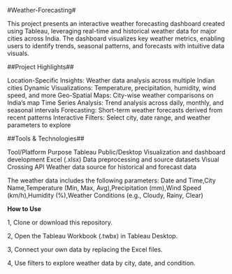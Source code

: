 #Weather-Forecasting#

This project presents an interactive weather forecasting dashboard created using Tableau, leveraging real-time and historical weather data for major cities across India. The dashboard visualizes key weather metrics, enabling users to identify trends, seasonal patterns, and forecasts with intuitive data visuals.

##Project Highlights##

Location-Specific Insights: Weather data analysis across multiple Indian cities
Dynamic Visualizations: Temperature, precipitation, humidity, wind speed, and more
Geo-Spatial Maps: City-wise weather comparisons on India’s map
Time Series Analysis: Trend analysis across daily, monthly, and seasonal intervals
Forecasting: Short-term weather forecasts derived from recent patterns
Interactive Filters: Select city, date range, and weather parameters to explore

##Tools & Technologies##

Tool/Platform	Purpose
Tableau Public/Desktop	Visualization and dashboard development
Excel (.xlsx)	Data preprocessing and source datasets
Visual Crossing API	Weather data source for historical and forecast data

The weather data includes the following parameters:
Date and Time,City Name,Temperature (Min, Max, Avg),Precipitation (mm),Wind Speed (km/h),Humidity (%),Weather Conditions (e.g., Cloudy, Rainy, Clear)

**How to Use**

1, Clone or download this repository.

2, Open the Tableau Workbook (.twbx) in Tableau Desktop.

3, Connect your own data by replacing the Excel files.

4, Use filters to explore weather data by city, date, and condition.

